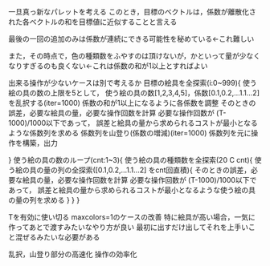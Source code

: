 一旦真っ新なパレットを考える
このとき，目標のベクトルは，係数が離散化された各ベクトルの和を目標値に近似することと言える

最後の一回の追加のみは係数が連続にできる可能性を秘めている←これ難しい

また，その時点で，色の種類数をふやすのは頂けないが，かといって量が少なくなりすぎるのも良くない←これは係数の和が1以上とすればよい

出来る操作が少ないケースは別で考えるか
目標の絵具を全探索(i:0~999){
    使う絵の具の数の上限を5として，
    使う絵の具の数[1,2,3,4,5]，係数[0.1,0.2,...1.1...2] を乱択する(iter=1000)
    係数の和が1以上になるように各係数を調整
    そのときの誤差，必要な絵具の量，必要な操作回数を計算
    必要な操作回数が (T-1000)/1000以下であって，
    誤差と絵具の量から求められるコストが最小となるような係数列を求める
    係数列を山登り(係数の増減)(iter=1000)
    係数列を元に操作を構築，出力
    
}
    使う絵の具の数のループ(cnt:1~3){
        使う絵の具の種類数を全探索(20 C cnt){
            使う絵の具の量の列の全探索([0.1,0.2,...1.1...2] をcnt回直積){
                そのときの誤差，必要な絵具の量，必要な操作回数を計算
                必要な操作回数が (T-1000)/1000以下であって，
                誤差と絵具の量から求められるコストが最小となるような使う絵の具の量の列を求める
            }
        }
    }

Tを有効に使い切る
maxcolors=1のケースの改善
特に絵具が高い場合，一気に作ってあとで渡すみたいなやり方が良い
最初に出すだけ出してそれを上手いこと混ぜるみたいな必要がある

乱択，山登り部分の高速化
操作の効率化